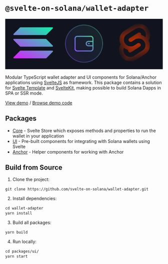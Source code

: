 # `@svelte-on-solana/wallet-adapter`

![Wallets](wallets-adapter.png)

Modular TypeScript wallet adapter and UI components for Solana/Anchor applications using [SvelteJS](https://svelte.dev/) as framework. This package contains a solution for [Svelte Template](https://github.com/sveltejs/template) and [SvelteKit](https://kit.svelte.dev/), making possible to build Solana Dapps in SPA or SSR mode.

[View demo][4] / [Browse demo code][5]

## Packages

- [Core][1] - Svelte Store which exposes methods and properties to run the wallet in your application
- [UI][2] - Pre-built components for integrating with Solana wallets using Svelte
- [Anchor][3] - Helper components for working with Anchor

## Build from Source

1. Clone the project:
```shell
git clone https://github.com/svelte-on-solana/wallet-adapter.git
```

2. Install dependencies:
```shell
cd wallet-adapter
yarn install
```

3. Build all packages:
```shell
yarn build
```

4. Run locally:
```shell
cd packages/ui/
yarn start
```

[1]: https://github.com/svelte-on-solana/wallet-adapter/blob/master/packages/core/README.md/
[2]: https://github.com/svelte-on-solana/wallet-adapter/blob/master/packages/ui/README.md
[3]: https://github.com/svelte-on-solana/wallet-adapter/blob/master/packages/anchor/README.md
[4]: https://github.com/silvestrevivo/solana-svelte-counter/
[5]: https://solana-svelte-counter.netlify.app/
